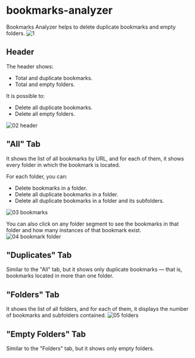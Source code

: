 # bookmarks-analyzer
Bookmarks Analyzer helps to delete duplicate bookmarks and empty folders.
![1](https://github.com/user-attachments/assets/49952b54-5b06-4c5c-aa39-006b60370240)

## Header
The header shows:
* Total and duplicate bookmarks.
* Total and empty folders.

It is possible to:
* Delete all duplicate bookmarks.
* Delete all empty folders.

![02 header](https://github.com/user-attachments/assets/04a69da5-9b32-45c4-9291-2d114d3f727e)

## "All" Tab
It shows the list of all bookmarks by URL, and for each of them, it shows every folder in which the bookmark is located.

For each folder, you can:
* Delete bookmarks in a folder.
* Delete all duplicate bookmarks in a folder.
* Delete all duplicate bookmarks in a folder and its subfolders.

![03 bookmarks](https://github.com/user-attachments/assets/20b43027-e877-45f4-a1d2-41e1aba45799)

You can also click on any folder segment to see the bookmarks in that folder and how many instances of that bookmark exist.
![04 bookmark folder](https://github.com/user-attachments/assets/492551f3-7c4b-4522-bd0c-4b438092a3f6)

## "Duplicates" Tab
Similar to the "All" tab, but it shows only duplicate bookmarks — that is, bookmarks located in more than one folder.

## "Folders" Tab
It shows the list of all folders, and for each of them, it displays the number of bookmarks and subfolders contained.
![05 folders](https://github.com/user-attachments/assets/c3b6c561-dac7-4876-a703-eaf6fb5c8f77)

## "Empty Folders" Tab
Similar to the "Folders" tab, but it shows only empty folders.



